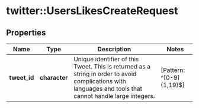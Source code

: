 # twitter::UsersLikesCreateRequest


## Properties
Name | Type | Description | Notes
------------ | ------------- | ------------- | -------------
**tweet_id** | **character** | Unique identifier of this Tweet. This is returned as a string in order to avoid complications with languages and tools that cannot handle large integers. | [Pattern: ^[0-9]{1,19}$] 


